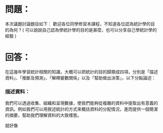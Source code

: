 # 問題：
本次議題討論題目如下：
歡迎各位同學修習本課程，不知道各位認為統計學的目的為何 ?
( 可以說說自己認為學統計學的目的是甚麼，也可以分享自己學統計學的經驗 )

# 回答：

在這幾年學習統計相關的知識，大概可以把統計的目的歸類成四項，分別是「描述資料」、「推斷及預測」、「解釋變數關係」以及「幫助做出決策」，以下分點論述：

### 描述資料：
我們可以透過收集、組織和呈現數據，使我們能夠從複雜的資料中提取出有意義的資訊。例如我們可以用敘述統計的方式來概括資料的分配情況，進而提供一個簡潔的摘要，幫助我們理解資料的大致樣態。

就好像